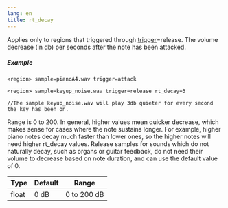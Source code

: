 ```yaml
---
lang: en
title: rt_decay
---
```

Applies only to regions that triggered through [trigger](trigger)=release.
The volume decrease (in db) per seconds after the note has been attacked.

##### Example

```
<region> sample=pianoA4.wav trigger=attack

<region> sample=keyup_noise.wav trigger=release rt_decay=3

//The sample keyup_noise.wav will play 3db quieter for every second the key has been on.
```

Range is 0 to 200.
In general, higher values mean quicker decrease, which makes sense for cases
where the note sustains longer. For example, higher piano notes decay much
faster than lower ones, so the higher notes will need higher rt_decay values.
Release samples for sounds which do not naturally decay, such as organs or
guitar feedback, do not need their volume to decrease based on note duration,
and can use the default value of 0.

| Type  | Default | Range       |
| ---   | ---     | ---         |
| float | 0 dB    | 0 to 200 dB |
